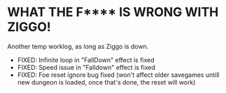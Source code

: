 # WHAT THE F**** IS WRONG WITH ZIGGO!

Another temp worklog, as long as Ziggo is down.


- FIXED: Infinite loop in "FallDown" effect is fixed
- FIXED: Speed issue in "Falldown" effect is fixed
- FIXED: Foe reset ignore bug fixed (won't affect older savegames untill new dungeon is loaded, once that's done, the reset will work)
